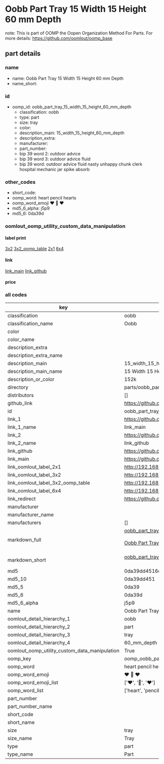 # Oobb Part Tray 15 Width 15 Height 60 mm Depth  

note: This is part of OOMP the Oopen Organization Method For Parts. For more details: https://github.com/oomlout/oomp_base

##  part details
  







### name
* name: Oobb Part Tray 15 Width 15 Height 60 mm Depth
* name_short: 
### id
* oomp_id: oobb_part_tray_15_width_15_height_60_mm_depth
  * classification: oobb
  * type: part
  * size: tray
  * color: 
  * description_main: 15_width_15_height_60_mm_depth
  * description_extra: 
  * manufacturer: 
  * part_number: 
  * bip 39 word 2: outdoor advice
  * bip 39 word 3: outdoor advice fluid
  * bip 39 word: outdoor advice fluid nasty unhappy chunk clerk hospital mechanic jar spike absorb

### other_codes
* short_code: 
* oomp_word: heart pencil hearts
* oomp_word_emoji :heart: :pencil: :hearts:
* md5_6_alpha: j5p9
* md5_6: 0da39d






### oomlout_oomp_utility_custom_data_manipulation
#### label print
[3x2](http://192.168.1.245:1112/?label=oomp%20j5p9)
[3x2_oomp_table](http://192.168.1.108:1112/?label=oomp%20j5p9)
[2x1](http://192.168.1.242:1112/?label=oomp%20j5p9)
[6x4](http://192.168.1.55:1112/?label=oomp%20j5p9)    

#### link

[link_main](https://github.com/oomlout/oomlout_oomp_version_1_messy/tree/main/parts/oobb_part_tray_15_width_15_height_60_mm_depth) [link_github](https://github.com/oomlout/oomlout_oomp_version_1_messy/tree/main/parts/oobb_part_tray_15_width_15_height_60_mm_depth)                             

#### price







### all codes 
| key | value |  
| --- | --- |  
| classification | oobb |  
| classification_name | Oobb |  
| color |  |  
| color_name |  |  
| description_extra |  |  
| description_extra_name |  |  
| description_main | 15_width_15_height_60_mm_depth |  
| description_main_name | 15 Width 15 Height 60 mm Depth |  
| description_or_color | 152k |  
| directory | parts/oobb_part_tray_15_width_15_height_60_mm_depth |  
| distributors | [] |  
| github_link | https://github.com/oomlout/oomlout_oomp_part_src/tree/main/parts/oobb_part_tray_15_width_15_height_60_mm_depth |  
| id | oobb_part_tray_15_width_15_height_60_mm_depth |  
| link_1 | https://github.com/oomlout/oomlout_oomp_version_1_messy/tree/main/parts/oobb_part_tray_15_width_15_height_60_mm_depth |  
| link_1_name | link_main |  
| link_2 | https://github.com/oomlout/oomlout_oomp_version_1_messy/tree/main/parts/oobb_part_tray_15_width_15_height_60_mm_depth |  
| link_2_name | link_github |  
| link_github | https://github.com/oomlout/oomlout_oomp_version_1_messy/tree/main/parts/oobb_part_tray_15_width_15_height_60_mm_depth |  
| link_main | https://github.com/oomlout/oomlout_oomp_version_1_messy/tree/main/parts/oobb_part_tray_15_width_15_height_60_mm_depth |  
| link_oomlout_label_2x1 | http://192.168.1.242:1112/?label=oomp%20j5p9 |  
| link_oomlout_label_3x2 | http://192.168.1.245:1112/?label=oomp%20j5p9 |  
| link_oomlout_label_3x2_oomp_table | http://192.168.1.108:1112/?label=oomp%20j5p9 |  
| link_oomlout_label_6x4 | http://192.168.1.55:1112/?label=oomp%20j5p9 |  
| link_redirect | https://github.com/oomlout/oomlout_oomp_version_1_messy/tree/main/parts/oobb_part_tray_15_width_15_height_60_mm_depth |  
| manufacturer |  |  
| manufacturer_name |  |  
| manufacturers | [] |  
| markdown_full | [oobb_part_tray_15_width_15_height_60_mm_depth](none)<br>[](none)<br>[Oobb Part Tray 15 Width 15 Height 60 Mm Depth](none)<br><br> |  
| markdown_short | [oobb_part_tray_15_width_15_height_60_mm_depth](none)<br><br> |  
| md5 | 0da39dd4516de54ca2f6a932b34104e9 |  
| md5_10 | 0da39dd451 |  
| md5_5 | 0da39 |  
| md5_6 | 0da39d |  
| md5_6_alpha | j5p9 |  
| name | Oobb Part Tray 15 Width 15 Height 60 mm Depth |  
| oomlout_detail_hierarchy_1 | oobb |  
| oomlout_detail_hierarchy_2 | part |  
| oomlout_detail_hierarchy_3 | tray |  
| oomlout_detail_hierarchy_4 | 60_mm_depth |  
| oomlout_oomp_utility_custom_data_manipulation | True |  
| oomp_key | oomp_oobb_part_tray_15_width_15_height_60_mm_depth |  
| oomp_word | heart pencil hearts |  
| oomp_word_emoji | :heart: :pencil: :hearts: |  
| oomp_word_emoji_list | [':heart:', ':pencil:', ':hearts:'] |  
| oomp_word_list | ['heart', 'pencil', 'hearts'] |  
| part_number |  |  
| part_number_name |  |  
| short_code |  |  
| short_name |  |  
| size | tray |  
| size_name | Tray |  
| type | part |  
| type_name | Part |  
